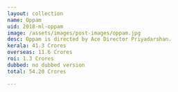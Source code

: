```yaml
---
layout: collection
name: Oppam
uid: 2018-ml-oppam
image: /assets/images/post-images/oppam.jpg
desc: Oppam is directed by Ace Director Priyadarshan. 
kerala: 41.3 Crores
overseas: 11.6 Crores
roi: 1.3 Crores
dubbed: no dubbed version
total: 54.20 Crores

---
```

